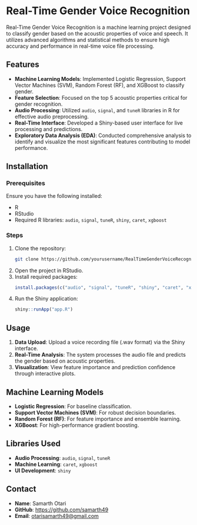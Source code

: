 # Real-Time Gender Voice Recognition

Real-Time Gender Voice Recognition is a machine learning project designed to classify gender based on the acoustic properties of voice and speech. It utilizes advanced algorithms and statistical methods to ensure high accuracy and performance in real-time voice file processing. 

## Features

- **Machine Learning Models**: Implemented Logistic Regression, Support Vector Machines (SVM), Random Forest (RF), and XGBoost to classify gender.
- **Feature Selection**: Focused on the top 5 acoustic properties critical for gender recognition.
- **Audio Processing**: Utilized `audio`, `signal`, and `tuneR` libraries in R for effective audio preprocessing.
- **Real-Time Interface**: Developed a Shiny-based user interface for live processing and predictions.
- **Exploratory Data Analysis (EDA)**: Conducted comprehensive analysis to identify and visualize the most significant features contributing to model performance.

## Installation

### Prerequisites

Ensure you have the following installed:
- R
- RStudio
- Required R libraries: `audio`, `signal`, `tuneR`, `shiny`, `caret`, `xgboost`

### Steps

1. Clone the repository:
   ```bash
   git clone https://github.com/yourusername/RealTimeGenderVoiceRecognition.git
   ```
2. Open the project in RStudio.
3. Install required packages:
   ```R
   install.packages(c("audio", "signal", "tuneR", "shiny", "caret", "xgboost"))
   ```
4. Run the Shiny application:
   ```R
   shiny::runApp("app.R")
   ```

## Usage

1. **Data Upload**: Upload a voice recording file (.wav format) via the Shiny interface.
2. **Real-Time Analysis**: The system processes the audio file and predicts the gender based on acoustic properties.
3. **Visualization**: View feature importance and prediction confidence through interactive plots.

## Machine Learning Models

- **Logistic Regression**: For baseline classification.
- **Support Vector Machines (SVM)**: For robust decision boundaries.
- **Random Forest (RF)**: For feature importance and ensemble learning.
- **XGBoost**: For high-performance gradient boosting.

## Libraries Used

- **Audio Processing**: `audio`, `signal`, `tuneR`
- **Machine Learning**: `caret`, `xgboost`
- **UI Development**: `shiny`


## Contact

- **Name**: Samarth Otari
- **GitHub**: https://github.com/samarth49
- **Email**: otarisamarth49@gmail.com
